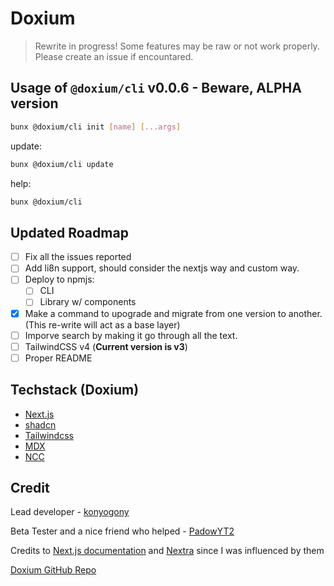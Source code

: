 # Doxium

> Rewrite in progress! Some features may be raw or not work properly. Please create an issue if encountared.

## Usage of `@doxium/cli` v0.0.6 - **Beware, ALPHA version**

```sh
bunx @doxium/cli init [name] [...args]
```

update:

```sh
bunx @doxium/cli update
```

help:

```sh
bunx @doxium/cli
```

## Updated Roadmap

-   [ ] Fix all the issues reported
-   [ ] Add li8n support, should consider the nextjs way and custom way.
-   [ ] Deploy to npmjs:
    -   [ ] CLI
    -   [ ] Library w/ components
-   [x] Make a command to upograde and migrate from one version to another. (This re-write will act as a base layer)
-   [ ] Imporve search by making it go through all the text.
-   [ ] TailwindCSS v4 (**Current version is v3**)
-   [ ] Proper README

## Techstack (Doxium)

-   [Next.js](https://nextjs.org/)
-   [shadcn](https://ui.shadcn.com/)
-   [Tailwindcss](https://tailwindcss.com/)
-   [MDX](https://mdxjs.com/)
-   [NCC](https://www.npmjs.com/package/@vercel/ncc)

## Credit

Lead developer - [konyogony](https://github.com/konyogony)

Beta Tester and a nice friend who helped - [PadowYT2](https://github.com/padowyt2)

Credits to [Next.js documentation](https://nextjs.org/docs) and [Nextra](https://nextra.site/docs) since I was influenced by them

[Doxium GitHub Repo](https://github.com/konyogony/Doxium)
